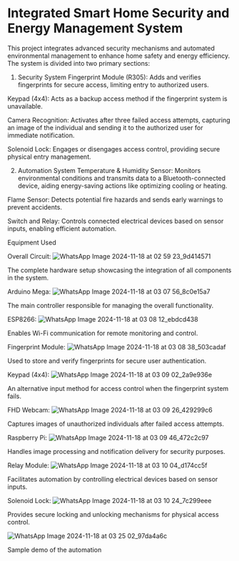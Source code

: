 # Integrated Smart Home Security and Energy Management System

This project integrates advanced security mechanisms and automated environmental management to enhance home safety and energy efficiency. The system is divided into two primary sections:

1. Security System
Fingerprint Module (R305):
Adds and verifies fingerprints for secure access, limiting entry to authorized users.

Keypad (4x4):
Acts as a backup access method if the fingerprint system is unavailable.

Camera Recognition:
Activates after three failed access attempts, capturing an image of the individual and sending it to the authorized user for immediate notification.

Solenoid Lock:
Engages or disengages access control, providing secure physical entry management.

2. Automation System
Temperature & Humidity Sensor:
Monitors environmental conditions and transmits data to a Bluetooth-connected device, aiding energy-saving actions like optimizing cooling or heating.

Flame Sensor:
Detects potential fire hazards and sends early warnings to prevent accidents.

Switch and Relay:
Controls connected electrical devices based on sensor inputs, enabling efficient automation.

Equipment Used

Overall Circuit:
![WhatsApp Image 2024-11-18 at 02 59 23_9d414571](https://github.com/user-attachments/assets/8d890998-89ce-48f1-86f7-a35287b6522c)


The complete hardware setup showcasing the integration of all components in the system.

Arduino Mega:
![WhatsApp Image 2024-11-18 at 03 07 56_8c0e15a7](https://github.com/user-attachments/assets/3b2c835f-ed6d-4474-b31f-a352b12d3ac9)


The main controller responsible for managing the overall functionality.

ESP8266:
![WhatsApp Image 2024-11-18 at 03 08 12_ebdcd438](https://github.com/user-attachments/assets/a2e891e5-2efd-4cac-a131-ad046b9daa56)


Enables Wi-Fi communication for remote monitoring and control.

Fingerprint Module:
![WhatsApp Image 2024-11-18 at 03 08 38_503cadaf](https://github.com/user-attachments/assets/a95402d7-402e-43fa-a010-9673be428738)


Used to store and verify fingerprints for secure user authentication.

Keypad (4x4):
![WhatsApp Image 2024-11-18 at 03 09 02_2a9e936e](https://github.com/user-attachments/assets/98f1b8e7-2f6e-4885-b961-427f8765b998)


An alternative input method for access control when the fingerprint system fails.

FHD Webcam:
![WhatsApp Image 2024-11-18 at 03 09 26_429299c6](https://github.com/user-attachments/assets/069c3de3-6253-4688-8949-67c382be9ba6)


Captures images of unauthorized individuals after failed access attempts.

Raspberry Pi:
![WhatsApp Image 2024-11-18 at 03 09 46_472c2c97](https://github.com/user-attachments/assets/426e066d-1e82-4a31-97ec-0045ec60dbf2)


Handles image processing and notification delivery for security purposes.

Relay Module:
![WhatsApp Image 2024-11-18 at 03 10 04_d174cc5f](https://github.com/user-attachments/assets/ff7a0257-e9e2-4f8b-8067-af06a49ae4ab)


Facilitates automation by controlling electrical devices based on sensor inputs.

Solenoid Lock:
![WhatsApp Image 2024-11-18 at 03 10 24_7c299eee](https://github.com/user-attachments/assets/b597b8d0-adc6-4da9-bd21-55fa632bbb21)


Provides secure locking and unlocking mechanisms for physical access control.


![WhatsApp Image 2024-11-18 at 03 25 02_97da4a6c](https://github.com/user-attachments/assets/f5af981c-69e0-4995-869d-1807b8f9b10b)

Sample demo of the automation 

